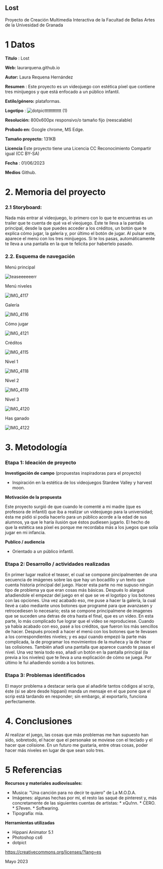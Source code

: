 ## Lost

Proyecto de Creación Multimedia Interactiva de la  Facultad de Bellas Artes de la Univesidad de Granada



# 1 Datos 



**Titulo** : Lost

**Web:**  laurarquena.github.io

**Autor:**  Laura Requena Hernández

**Resumen** : Este proyecto es un videojuego con estética píxel que contiene tres minijuegos y que está enfocado a un público infantil.

**Estilo/género:**  plataformas.

**Logotipo** : ![dotpictttttttttttt (1)](https://github.com/laurarequena/laurarequena.github.io/assets/135208709/17a14dfe-40db-4da6-bdbd-9adf06c214ae)


**Resolución:** 800x600px responsivo/o tamaño fijo (reescalable)

**Probado en:**    Google chrome, MS Edge.

**Tamaño proyecto:** 131KB

**Licencia** Este proyecto tiene una Licencia CC Reconocimiento Compartir igual (CC BY-SA)

**Fecha** : 01/06/2023

**Medios**   Github.


# 2. Memoria del proyecto 

### 2.1 Storyboard: 
Nada más entrar al videojuego, lo primero con lo que te encuentras es un trailer que te cuenta de qué va el vieojuego. Éste te lleva a la pantalla principal, desde la que puedes acceder a los créditos, un botón que te explica cómo jugar, la galería y, por último el botón de jugar. Al pulsar este, aparece el menú con los tres minijuegos. Si te los pasas, automáticamente te lleva a una pantalla en la que te felicita por habertelo pasado.

 

### 2.2. Esquema de navegación 

Menú principal

![teaseeeeeerr](https://github.com/laurarequena/laurarequena.github.io/assets/135208709/b545eb08-952f-4ec0-86cf-9fb9012acd0c)

Menú niveles

![IMG_4117](https://github.com/laurarequena/laurarequena.github.io/assets/135208709/e7e2935b-79d7-4db6-801d-8af2fb2b42e5)


Galería

![IMG_4116](https://github.com/laurarequena/laurarequena.github.io/assets/135208709/7017faea-4bc2-4342-9928-5998d6cb2ddd)


Cómo jugar

![IMG_4121](https://github.com/laurarequena/laurarequena.github.io/assets/135208709/334589d0-7b96-4e49-a3ec-d3ad58d7bdfc)


Créditos

![IMG_4115](https://github.com/laurarequena/laurarequena.github.io/assets/135208709/3cabeed8-5f10-40a0-a812-75d47ecd7a72)

Nivel 1

![IMG_4118](https://github.com/laurarequena/laurarequena.github.io/assets/135208709/adba682b-c72b-4e78-87b9-b5cf18bb1fcc)


Nivel 2

![IMG_4119](https://github.com/laurarequena/laurarequena.github.io/assets/135208709/7549fcb1-c3cf-4ba4-99aa-9c35c52f95e2)


Nivel 3

![IMG_4120](https://github.com/laurarequena/laurarequena.github.io/assets/135208709/c6b777c3-19c6-4147-b254-a3f1bde099c5)

Has ganado

![IMG_4122](https://github.com/laurarequena/laurarequena.github.io/assets/135208709/8dc3a43b-2be8-4176-a795-e21cfaa41194)


# 3. Metodología

### Etapa 1: Ideación de proyecto

**Investigación de campo** (propuestas inspiradoras para el proyecto)

- Inspiración en la estética de los videojuegos Stardew Valley y harvest moon.


**Motivación de la propuesta** 

Este proyecto surgió de que cuando le comenté a mi madre (que es profesora de infantil) que iba a realizar un videojuego para la universidad; ésta me pidió si podía hacerlo para un público acorde a la edad de sus alumnos, ya que le haría ilusión que éstos pudiesen jugarlo.
El hecho de que la estética sea píxel es porque me recordaba más a los juegos que solía jugar en mi infancia.


**Publico / audiencia**

- Orientado a un público infantil.




### Etapa 2: Desarrollo / actividades realizadas
En primer lugar realicé el teaser, el cual se compone pincipalmenten de una secuencia de imágenes sobre las que hay un bocadillo y un texto que cuenta historia principal del juego. Hacer esta parte no me supuso ningún tipo de problema ya que eran cosas más básicas. Después lo alargué añadiendole el empezar del juego en el que se ve el logotipo y los botones con las opciones. Una vez acabado eso, me puse a hacer la galería, la cual llevé a cabo mediante unos botones que programé para que avanzasen y retrocediesen lo necesario; esta se compone principalmene de imagenes que se suceden una detras de otra hasta el final, que es un vídeo. En esta parte, lo más complicado fue lograr que el vídeo se reproduciese.
Cuando ya había acabado con eso, pasé a los créditos, que fueron los más sencillos de hacer.
Después procedí a hacer el menú con los botones que te llevasen a los correspondientes niveles; y es aquí cuando empezó la parte más complicada, la de programar los movimientos de la muñeca y la de hacer las colisiones. También añadí una pantalla que aparece cuando te pasas el nivel.
Una vez tenía todo eso, añadí un botón en la pantalla principal (la previa a los niveles) que te lleva a una explicación de cómo se juega. Por último le fui añadiendo sonido a los botones.


### Etapa 3: Problemas identificados
El mayor problema a destacar sería que al añadirle tantos códigos al scrip, éste (si se abre desde hippani) manda un mensaje en el que pone que el scrip está tardando en responder; sin embargo, al exportarlo, funciona perfectamente.



# 4. Conclusiones 
Al realizar el juego, las cosas que más problemas me han supuesto han sido, sobretodo, el hacer que el personake se moviese con el teclado y el hacer que colisione. En un futuro me gustaría, entre otras cosas, poder hacer más niveles en lugar de que sean solo tres.


# 5 Referencias 

**Recursos y materiales audiovisuales:**

* Musica: "Una canción para no decir te quiero" de La M.O.D.A.
* Imágenes: algunas hechas por mi, el resto las saqué de pinterest y, más concretamente de las siguientes cuentas de artistas:
              *  xQu!nn.
              *  CERO.
              *  S7even.
              *  Softwaring.
* Tipografía: mía.

**Herramientas utilizadas**

- Hippani Animator 5.1
- Photoshop cs6
- dotpict

https://creativecommons.org/licenses/?lang=es

Mayo 2023
